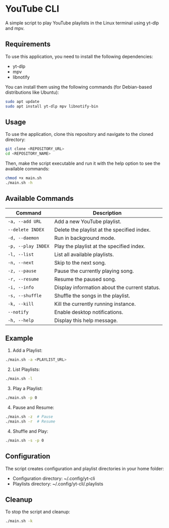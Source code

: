# YouTube CLI

A simple script to play YouTube playlists in the Linux terminal using yt-dlp and mpv.

## Requirements

To use this application, you need to install the following dependencies:

- yt-dlp
- mpv
- libnotify

You can install them using the following commands (for Debian-based distributions like Ubuntu):

```bash
sudo apt update
sudo apt install yt-dlp mpv libnotify-bin
```

## Usage

To use the application, clone this repository and navigate to the cloned directory:

```bash
git clone <REPOSITORY_URL>
cd <REPOSITORY_NAME>
```

Then, make the script executable and run it with the help option to see the available commands:

```bash
chmod +x main.sh
./main.sh -h
```

## Available Commands

| Command            | Description                                  |
|--------------------|----------------------------------------------|
| `-a, --add URL`    | Add a new YouTube playlist.                  |
| `--delete INDEX`   | Delete the playlist at the specified index.  |
| `-d, --daemon`     | Run in background mode.                      |
| `-p, --play INDEX` | Play the playlist at the specified index.    |
| `-l, --list`       | List all available playlists.                |
| `-n, --next`       | Skip to the next song.                       |
| `-z, --pause`      | Pause the currently playing song.            |
| `-r, --resume`     | Resume the paused song.                      |
| `-i, --info`       | Display information about the current status.|
| `-s, --shuffle`    | Shuffle the songs in the playlist.           |
| `-k, --kill`       | Kill the currently running instance.         |
| `--notify`         | Enable desktop notifications.                |
| `-h, --help`       | Display this help message.                   |


## Example

1. Add a Playlist:

```bash
./main.sh -a <PLAYLIST_URL>
```

2. List Playlists:

```bash
./main.sh -l
```

3. Play a Playlist:

```bash
./main.sh -p 0
```

4. Pause and Resume:

```bash
./main.sh -z  # Pause
./main.sh -r  # Resume
```

4. Shuffle and Play:

```bash
./main.sh -s -p 0
```

## Configuration

The script creates configuration and playlist directories in your home folder:

- Configuration directory: ~/.config/yt-cli
- Playlists directory: ~/.config/yt-cli/.playlists

## Cleanup

To stop the script and cleanup:

```bash
./main.sh -k
```